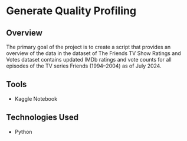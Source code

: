 # Generate Quality Profiling
## Overview
The primary goal of the project is to create a script that provides an overview of the data in the dataset of The Friends TV Show Ratings and Votes dataset contains updated IMDb ratings and vote counts for all episodes of the TV series Friends (1994–2004) as of July 2024. 

## Tools
- Kaggle Notebook 

## Technologies Used
- Python